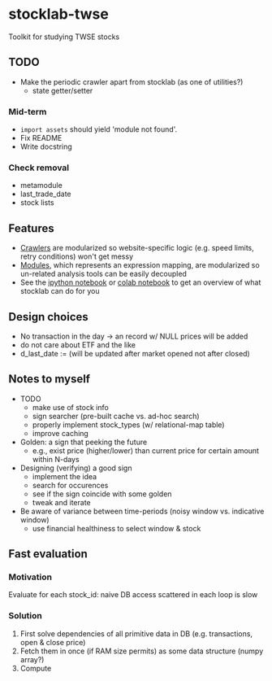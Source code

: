 # stocklab-twse
Toolkit for studying TWSE stocks

## TODO
- Make the periodic crawler apart from stocklab (as one of utilities?)
  - state getter/setter

### Mid-term
- `import assets` should yield 'module not found'.
- Fix README
- Write docstring

### Check removal
- metamodule
- last_trade_date
- stock lists

## Features
- [Crawlers](crawlers/) are modularized so website-specific logic (e.g. speed limits, retry conditions) won't get messy
- [Modules](modules/), which represents an expression mapping, are modularized so un-related analysis tools can be easily decoupled
- See the [ipython notebook](stocklab_demo.ipynb) or [colab notebook](https://colab.research.google.com/drive/1oeQcOgrTxnD3qSZDQU0Cf4gESqpV58cS?usp=sharing) to get an overview of what stocklab can do for you

## Design choices
- No transaction in the day -> an record w/ NULL prices will be added
- do not care about ETF and the like
- d_last_date := (will be updated after market opened not after closed)

## Notes to myself
- TODO
  - make use of stock info
  - sign searcher (pre-built cache vs. ad-hoc search)
  - properly implement stock_types (w/ relational-map table)
  - improve caching
- Golden: a sign that peeking the future
  - e.g., exist price (higher/lower) than current price for certain amount within N-days
- Designing (verifying) a good sign
  - implement the idea
  - search for occurences
  - see if the sign coincide with some golden
  - tweak and iterate
- Be aware of variance between time-periods (noisy window vs. indicative window)
  - use financial healthiness to select window & stock

## Fast evaluation
### Motivation
Evaluate for each stock_id: naive DB access scattered in each loop is slow
### Solution
1. First solve dependencies of all primitive data in DB (e.g. transactions, open & close price)
2. Fetch them in once (if RAM size permits) as some data structure (numpy array?)
3. Compute 
